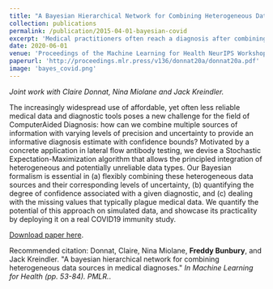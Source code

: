 ```yaml
---
title: "A Bayesian Hierarchical Network for Combining Heterogeneous Data Sources in Medical Diagnoses"
collection: publications
permalink: /publication/2015-04-01-bayesian-covid
excerpt: 'Medical practitioners often reach a diagnosis after combining a patient's medical history, their answers to certain questions, and the results of medical tests. We sought to apply this framework in an automated manner using online questionnaires and lateral flow test results. We devised a Stochastic Expectation-Maximization algorithm within a Bayesian formalism to combine heterogeneous data sources, quantify their uncertainty and produce a probabilistic diagnosis. We quantify the potential of this approach on simulated data, and showcase its practicality by deploying it on a real COVID-19 immunity study.'
date: 2020-06-01
venue: 'Proceedings of the Machine Learning for Health NeurIPS Workshop'
paperurl: 'http://proceedings.mlr.press/v136/donnat20a/donnat20a.pdf'
image: 'bayes_covid.png'
---
```

*Joint work with Claire Donnat, Nina Miolane and Jack Kreindler.*

The increasingly widespread use of affordable, yet often less reliable medical data and diagnostic tools poses a new challenge for the field of ComputerAided Diagnosis: how can we combine multiple sources of information with varying levels of precision and uncertainty to provide an informative diagnosis estimate with confidence bounds? Motivated by a concrete application in lateral flow antibody testing, we devise a Stochastic Expectation-Maximization algorithm that allows the principled integration of heterogeneous and potentially unreliable data types. Our Bayesian formalism is essential in (a) flexibly combining these heterogeneous data sources and their corresponding levels of uncertainty, (b) quantifying the degree of confidence associated with a given diagnostic, and (c) dealing with the missing values that typically plague medical data. We quantify the potential of this approach on simulated data, and showcase its practicality by deploying it on a real COVID19 immunity study.

[Download paper here](http://proceedings.mlr.press/v136/donnat20a/donnat20a.pdf).


Recommended citation: Donnat, Claire, Nina Miolane, __Freddy Bunbury__, and Jack Kreindler. "A bayesian hierarchical network for combining heterogeneous data sources in medical diagnoses."  <i> In Machine Learning for Health (pp. 53-84). PMLR.</i>.
